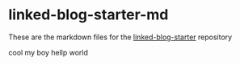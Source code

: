 # linked-blog-starter-md
These are the markdown files for the [linked-blog-starter](https://github.com/matthewwong525/linked-blog-starter) repository

cool my boy 
hellp world

